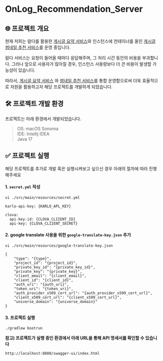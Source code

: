# OnLog_Recommendation_Server

## 🌐 프로젝트 개요

현재 저희는 람다를 활용한 [게시글 요약 서비스](https://github.com/KEAPoint/OnLog_Text_Summarization_Lambda)와 인스턴스에 컨테이너를
올린 [게시글 썸네일 추천 서비스](https://github.com/KEAPoint/OnLog_Image_Generation)를 운영 중입니다.

람다 서비스는 요청이 들어올 때마다 응답해주며, 그 처리 시간 동안의 비용을 부과합니다. 그러나 앞으로 사용자가 많아질 경우, 인스턴스 사용량보다 더 큰 비용이 발생할 가능성이 있습니다.

따라서, [게시글 요약 서비스](https://github.com/KEAPoint/OnLog_Text_Summarization_Lambda)
와 [썸네일 추천 서비스](https://github.com/KEAPoint/OnLog_Image_Generation)를 통합 운영함으로써 더욱 효율적으로 자원을 활용하고자 해당 프로젝트를 개발하게 되었습니다.

## 🛠️ 프로젝트 개발 환경

프로젝트는 아래 환경에서 개발되었습니다.

> OS: macOS Sonoma   
> IDE: Intellij IDEA  
> Java 17

## ✅ 프로젝트 실행

해당 프로젝트를 추가로 개발 혹은 실행시켜보고 싶으신 경우 아래의 절차에 따라 진행해주세요

#### 1. `secret.yml` 작성

```commandline
vi ./src/main/resources/secret.yml
```

```text
karlo-api-key: {KARLO_APL_KEY}

clova:
  api-key-id: {CLOVA_CLIIENT_ID}
  api-key: {CLOVA_CLIIENT_SECRET}
```

#### 2. google translate 사용을 위한 `google-translate-key.json` 추가

```commandline
vi ./src/main/resources/google-translate-key.json
```

```text
{
    "type": "{type}",
    "project_id": "{project_id}",
    "private_key_id": "{private_key_id}",
    "private_key": "{private_key}",
    "client_email": "{client_email}",
    "client_id": "{client_id}",
    "auth_uri": "{auth_uri}",
    "token_uri": "{token_uri}",
    "auth_provider_x509_cert_url": "{auth_provider_x509_cert_url}",
    "client_x509_cert_url": "{client_x509_cert_url}",
    "universe_domain": "{universe_domain}"
}
```

#### 3. 프로젝트 실행

```commandline
./gradlew bootrun
```

**참고) 프로젝트가 실행 중인 환경에서 아래 URL을 통해 API 명세서를 확인할 수 있습니다**

```commandline
http://localhost:8080/swagger-ui/index.html
```